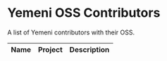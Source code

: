 # Yemeni OSS Contributors
A list of Yemeni contributors with their OSS.

| Name    | Project       | Description      |
|-----------------|----------------|-------------|
